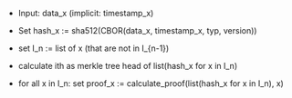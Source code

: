  * Input: data_x  (implicit: timestamp_x)
 * Set hash_x := sha512(CBOR(data_x, timestamp_x, typ, version))


 * set I_n := list of x  (that are not in I_{n-1})
 * calculate ith as merkle tree head of list(hash_x for x in I_n)
 * for all x in I_n: set proof_x := calculate_proof(list(hash_x for x in I_n), x)
